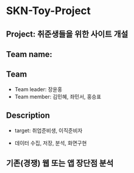 # SKN-Toy-Project

## Project: 취준생들을 위한 사이트 개설

## Team name: 

## Team
- Team leader: 장윤홍
- Team member: 김민혜, 좌민서, 홍승표

## Description

- target: 취업준비생, 이직준비자

- 데이터 수집, 저장, 분석, 화면구현

## 기존(경쟁) 웹 또는 앱 장단점 분석